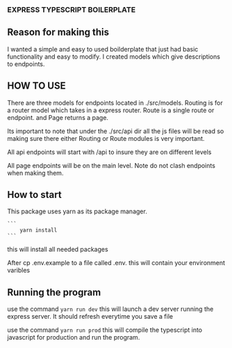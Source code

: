 ### EXPRESS TYPESCRIPT BOILERPLATE


## Reason for making this

I wanted a simple and easy to used boilderplate that just had basic functionality and easy to modify. I created models which give descriptions to endpoints.


## HOW TO USE

There are three models for endpoints located in ./src/models. Routing is for a router model which takes in a express router. Route is a single route or endpoint. and Page returns a page.

Its important to note that under the ./src/api dir all the js files will be read so making sure there either Routing or Route modules is very important. 

All api endpoints will start with /api to insure they are on different levels

All page endpoints will be on the main level. Note do not clash endpoints when making them.



## How to start

This package uses yarn as its package manager. 

    ```
        yarn install
    ```
this will install all needed packages

After cp .env.example to a file called .env. this will contain your environment varibles

## Running the program

use the command
    ```
        yarn run dev
    ```
this will launch a dev server running the express server. It should refresh everytime you save a file

use the command
    ```
        yarn run prod
    ```
this will compile the typescript into javascript for production and run the program. 